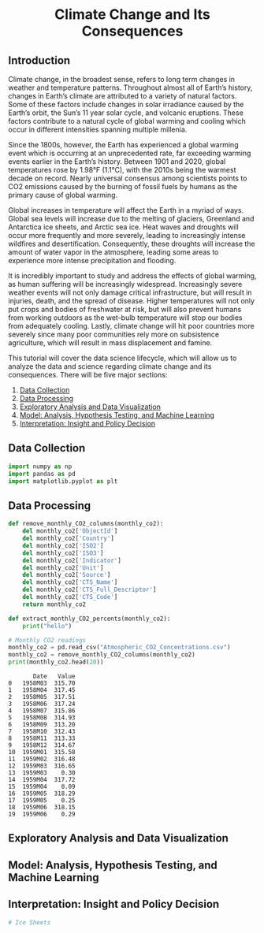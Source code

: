 <h1 style="text-align: center;">Climate Change and Its Consequences</h1>

## Introduction

Climate change, in the broadest sense, refers to long term changes in weather and temperature patterns. Throughout almost all of Earth’s history, changes in Earth’s climate are attributed to a variety of natural factors. Some of these factors include changes in solar irradiance caused by the Earth’s orbit, the Sun’s 11 year solar cycle, and volcanic eruptions. These factors contribute to a natural cycle of global warming and cooling which occur in different intensities spanning multiple millenia.

Since the 1800s, however, the Earth has experienced a global warming event which is occurring at an unprecedented rate, far exceeding warming events earlier in the Earth’s history. Between 1901 and 2020, global temperatures rose by 1.98°F (1.1°C), with the 2010s being the warmest decade on record. Nearly universal consensus among scientists points to CO2 emissions caused by the burning of fossil fuels by humans as the primary cause of global warming.

Global increases in temperature will affect the Earth in a myriad of ways. Global sea levels will increase due to the melting of glaciers, Greenland and Antarctica ice sheets, and Arctic sea ice. Heat waves and droughts will occur more frequently and more severely, leading to increasingly intense wildfires and desertification. Consequently, these droughts will increase the amount of water vapor in the atmosphere, leading some areas to experience more intense precipitation and flooding.

It is incredibly important to study and address the effects of global warming, as human suffering will be increasingly widespread. Increasingly severe weather events will not only damage critical infrastructure, but will result in injuries, death, and the spread of disease. Higher temperatures will not only put crops and bodies of freshwater at risk, but will also prevent humans from working outdoors as the wet-bulb temperature will stop our bodies from adequately cooling. Lastly, climate change will hit poor countries more severely since many poor communities rely more on subsistence agriculture, which will result in mass displacement and famine.

This tutorial will cover the data science lifecycle, which will allow us to analyze the data and science regarding climate change and its consequences. There will be five major sections:

1. [Data Collection](#data-collection)
2. [Data Processing](#data-processing)
3. [Exploratory Analysis and Data Visualization](#exploratory-analysis-and-data-visualization)
4. [Model: Analysis, Hypothesis Testing, and Machine Learning](#model-analysis-hypothesis-testing-and-machine-learning)
5. [Interpretation: Insight and Policy Decision](#interpretation-insight-and-policy-decision)


## Data Collection




```python
import numpy as np
import pandas as pd
import matplotlib.pyplot as plt
```

## Data Processing


```python
def remove_monthly_CO2_columns(monthly_co2):
    del monthly_co2['ObjectId']
    del monthly_co2['Country']
    del monthly_co2['ISO2']
    del monthly_co2['ISO3']
    del monthly_co2['Indicator']
    del monthly_co2['Unit']
    del monthly_co2['Source']
    del monthly_co2['CTS_Name']
    del monthly_co2['CTS_Full_Descriptor']
    del monthly_co2['CTS_Code']
    return monthly_co2
```


```python
def extract_monthly_CO2_percents(monthly_co2):
    print("hello")
```


```python
# Monthly CO2 readings
monthly_co2 = pd.read_csv("Atmospheric_CO2_Concentrations.csv")
monthly_co2 = remove_monthly_CO2_columns(monthly_co2)
print(monthly_co2.head(20))
```

           Date   Value
    0   1958M03  315.70
    1   1958M04  317.45
    2   1958M05  317.51
    3   1958M06  317.24
    4   1958M07  315.86
    5   1958M08  314.93
    6   1958M09  313.20
    7   1958M10  312.43
    8   1958M11  313.33
    9   1958M12  314.67
    10  1959M01  315.58
    11  1959M02  316.48
    12  1959M03  316.65
    13  1959M03    0.30
    14  1959M04  317.72
    15  1959M04    0.09
    16  1959M05  318.29
    17  1959M05    0.25
    18  1959M06  318.15
    19  1959M06    0.29
    

## Exploratory Analysis and Data Visualization

## Model: Analysis, Hypothesis Testing, and Machine Learning

## Interpretation: Insight and Policy Decision


```python
# Ice Sheets
```
